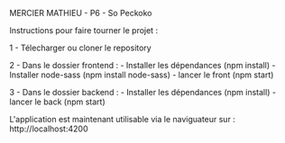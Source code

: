 MERCIER MATHIEU - P6 - So Peckoko


Instructions pour faire tourner le projet :

1 - Télecharger ou cloner le repository

2 - Dans le dossier frontend :
        - Installer les dépendances (npm install)
        - Installer node-sass (npm install node-sass)
        - lancer le front (npm start)

3 - Dans le dossier backend :
        - Installer les dépendances (npm install)
        - lancer le back (npm start)


L'application est maintenant utilisable via le naviguateur sur :
http://localhost:4200